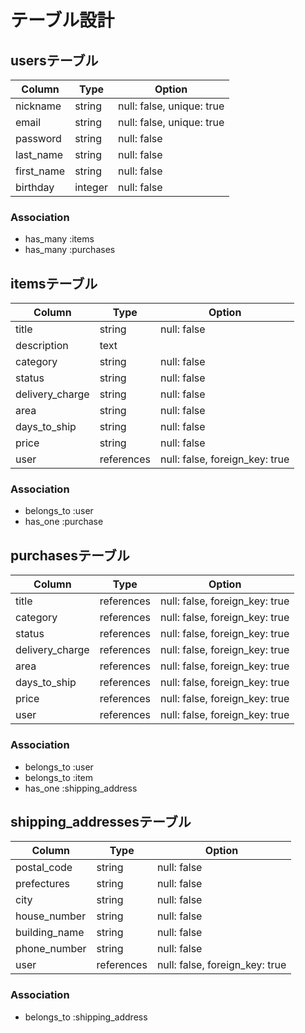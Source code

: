 # テーブル設計

## usersテーブル

| Column     | Type    | Option                    |
| ---------- | ------- | ------------------------- |
| nickname   | string  | null: false, unique: true |
| email      | string  | null: false, unique: true |
| password   | string  | null: false               |
| last_name  | string  | null: false               |
| first_name | string  | null: false               |
| birthday   | integer | null: false               |

### Association

- has_many :items
- has_many :purchases

## itemsテーブル

| Column          | Type       | Option                         |
| --------------- | ---------- | ------------------------------ |
| title           | string     | null: false                    |
| description     | text       |                                |
| category        | string     | null: false                    |
| status          | string     | null: false                    |
| delivery_charge | string     | null: false                    |
| area            | string     | null: false                    |
| days_to_ship    | string     | null: false                    |
| price           | string     | null: false                    |
| user            | references | null: false, foreign_key: true |

### Association

- belongs_to :user
- has_one :purchase

## purchasesテーブル

| Column          | Type       | Option                         |
| --------------- | ---------- | ------------------------------ |
| title           | references | null: false, foreign_key: true |
| category        | references | null: false, foreign_key: true |
| status          | references | null: false, foreign_key: true |
| delivery_charge | references | null: false, foreign_key: true |
| area            | references | null: false, foreign_key: true |
| days_to_ship    | references | null: false, foreign_key: true |
| price           | references | null: false, foreign_key: true |
| user            | references | null: false, foreign_key: true |

### Association

- belongs_to :user
- belongs_to :item
- has_one :shipping_address

## shipping_addressesテーブル

| Column        | Type       | Option                         |
| ------------- | ---------- | ------------------------------ |
| postal_code   | string     | null: false                    |
| prefectures   | string     | null: false                    |
| city          | string     | null: false                    |
| house_number  | string     | null: false                    |
| building_name | string     | null: false                    |
| phone_number  | string     | null: false                    |
| user          | references | null: false, foreign_key: true |

### Association

- belongs_to :shipping_address